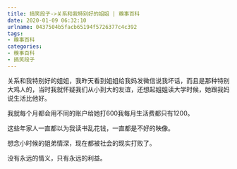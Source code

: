 ```yaml
---
title: 搞笑段子->关系和我特别好的姐姐 | 糗事百科
date: 2020-01-09 06:32:10
urlname: 0437504b5facb65194f5726377c4c392
tags: 
- 糗事百科
categories:
- 糗事百科
- 搞笑段子
---
```

关系和我特别好的姐姐，我昨天看到姐姐给我妈发微信说我坏话，而且是那种特别大鸡人的，当时我就怀疑我们从小到大的友谊，还想起姐姐读大学时候，她跟我妈说生活比他好。

我就每个月都会用不同的账户给她打600我每月生活费都只有1200。

这些年家人一直都以为我读书乱花钱，一直都是不好的映像。

想念小时候的姐弟情深，现在都被社会的现实打败了。

没有永远的情义，只有永远的利益。


